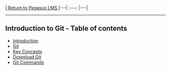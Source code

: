 |<a href="https://github.com/ccoovrey/pegasus_lms/blob/master/README.md" rel="Return to Course Introduction"> Return to Pegasus LMS </a>
|---|  :---:  |---|

---

## Introduction to Git - Table of contents

* [Introduction](README.md)
* [Git](01_Introduction.md)
* [Key Concepts](02_key_concepts.md)
* [Download Git](03_download_git.md)
* [Git Commands](04_git_commands.md)
